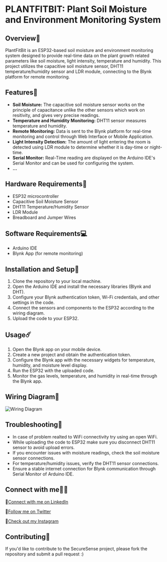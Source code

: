 # PLANTFITBIT: Plant Soil Moisture and Environment Monitoring System

## Overview🌟

PlantFitBit is an ESP32-based soil moisture and environment monitoring system designed to provide real-time data on the plant growth related parameters like soil moisture, light intensity, temperature and humidity. This project utilizes the capacitive soil moisture sensor, DHT11 temperature/humidity sensor and LDR module, connecting to the Blynk platform for remote monitoring.

## Features🚨

- **Soil Moisture:** The capacitive soil moisture sensor works on the principle of capacitance unlike the other sensors which work on resitivity, and gives very precise readings.
- **Temperature and Humidity Monitoring:** DHT11 sensor measures temperature and humidity.
- **Remote Monitoring:** Data is sent to the Blynk platform for real-time monitoring and control through Web Interface or Mobile Application.
- **Light Intensity Detection:** The amount of light entering the room is detected using LDR module to determine whether it is day-time or night-time.
- **Serial Monitor:** Real-Time reading are displayed on the Arduino IDE's Serial Monitor and can be used for configuring the system.
- **...**

## Hardware Requirements🔨

- ESP32 microcontroller
- Capacitive Soil Moisture Sensor
- DHT11 Temperature/Humidity Sensor
- LDR Module
- Breadboard and Jumper Wires

## Software Requirements💻

- Arduino IDE
- Blynk App (for remote monitoring)

## Installation and Setup🚀

1. Clone the repository to your local machine.
2. Open the Arduino IDE and install the necessary libraries (Blynk and DHT).
3. Configure your Blynk authentication token, Wi-Fi credentials, and other settings in the code.
4. Connect the sensors and components to the ESP32 according to the wiring diagram.
5. Upload the code to your ESP32.

## Usage☄️

1. Open the Blynk app on your mobile device.
2. Create a new project and obtain the authentication token.
3. Configure the Blynk app with the necessary widgets for temperature, humidity, and moisture level display.
4. Run the ESP32 with the uploaded code.
5. Monitor the gas levels, temperature, and humidity in real-time through the Blynk app.

## Wiring Diagram🔌

![Wiring Diagram](https://github.com/NikhilWaghmode09/SecureSense/assets/72146637/94eb312c-d5bc-4a61-b1c2-fc955a325bed)

## Troubleshooting🛑

- In case of problem realted to WiFi connectivity try using an open WiFi.
- While uploading the code to ESP32 make sure you disconnect DHT11 sensor to avoid upload errors.
- If you encounter issues with moisture readings, check the soil moisture sensor connections.
- For temperature/humidity issues, verify the DHT11 sensor connections.
- Ensure a stable internet connection for Blynk communication through Serial Monitor of Arduino IDE.

## Connect with me👨‍💻

:rocket:[Connect with me on LinkedIn](https://www.linkedin.com/in/nikhil-waghmode-b182b6208/)

:rocket:[Follow me on Twitter](https://twitter.com/NikhilWaghmode_)

:rocket:[Check out my Instagram](https://www.instagram.com/nikhilwaghmode._/?igshid=YmMyMTA2M2Y%3D)

## Contributing🐛

If you'd like to contribute to the SecureSense project, please fork the repository and submit a pull request :)
